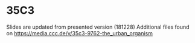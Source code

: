 # 35C3

Slides are updated from presented version (181228)
Additional files found on https://media.ccc.de/v/35c3-9762-the_urban_organism
